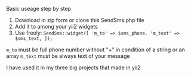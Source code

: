Basic useage step by step

1. Download in zip form or clone this SendSms.php file
2. Add it to among your yii2 widgets
3. Use freely:
`SendSms::widget([
                    'm_to' => $sms_phone,
                    'm_text' => $sms_text,
                ]);`

`m_to` must be full phone number without "+" in condition of a string or an array 
`m_text` must be always text of your message 

I have used it in my three big projects that made in yii2

